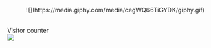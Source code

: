 <p align="center"> 
 ![](https://media.giphy.com/media/cegWQ66TiGYDK/giphy.gif)
  <br><br>

  Visitor counter<br>
  <img src="https://profile-counter.glitch.me/Lutu-gl/count.svg" />
</p>
